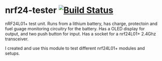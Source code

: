 # nrf24-tester [![Build Status](https://travis-ci.org/pfeerick/nrf24-tester.svg?branch=master)](https://travis-ci.org/pfeerick/nrf24-tester)

nRF24L01+ test unit. Runs from a lithium battery, has charge, protectoin and fuel guage monitoring circuitry for the battery. Has a OLED display for output, and two push button for input. Has a socket for a nrf24L01+ 2.4Ghz transceiver.

I created and use this module to test different nrf24L01+ modules and setups. 